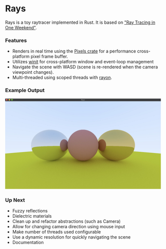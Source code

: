 Rays
====

Rays is a toy raytracer implemented in Rust. It is based on ["Ray Tracing in One Weekend"](https://raytracing.github.io/books/RayTracingInOneWeekend.html).

### Features
  * Renders in real time using the [Pixels crate](https://crates.io/crates/pixels) for a performance cross-platform pixel frame buffer.
  * Utilizes [winit](https://crates.io/crates/winit) for cross-platform window and event-loop management
  * Navigate the scene with WASD (scene is re-rendered when the camera viewpoint changes).
  * Multi-threaded using scoped threads with [rayon](https:/crates.io/crates/rayon).

### Example Output
![Example Rendering](./renderings/screenshot.jpg)

### Up Next
  * Fuzzy reflections
  * Dielectric materials
  * Clean up and refactor abstractions (such as Camera)
  * Allow for changing camera direction using mouse input
  * Make number of threads used configurable
  * Use a dynamic resolution for quickly navigating the scene
  * Documentation
